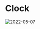 # Clock
![2022-05-07](https://user-images.githubusercontent.com/97497412/167255396-e7bc4e66-ffa8-4795-aeb2-f91e24ee9a5e.png)
